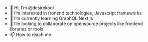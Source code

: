 - 👋 Hi, I’m @desirekool
- 👀 I’m interested in fronend technologies, Javascript frameworks
- 🌱 I’m currently learning GraphQL Next.js
- 💞️ I’m looking to collaborate on opensource projects like frontend libraries or tools
- 📫 How to reach me 

<!---
desirekool/desirekool is a ✨ special ✨ repository because its `README.md` (this file) appears on your GitHub profile.
You can click the Preview link to take a look at your changes.
--->
